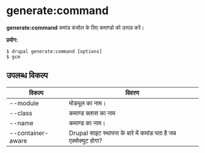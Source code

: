 # generate:command
**generate:command** कमांड कंसोल के लिए कमाण्डो को उत्पन्न करें।

**प्रयोग:**
```
$ drupal generate:command [options] 
$ gcm  
```

## उपलब्ध विकल्प
विकल्प | विवरण
-------|-------------
--module | मोड्यूल का नाम।
--class | कमाण्ड क्लास का नाम
--name | कमाण्ड का नाम।
--container-aware | Drupal साइट स्थापना के बारे में कमांड पता है जब एक्सेक्युट होगा?
